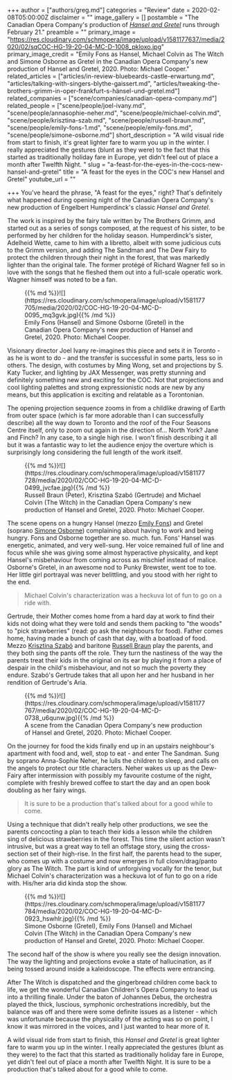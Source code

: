 +++
author = ["authors/greg.md"]
categories = "Review"
date = 2020-02-08T05:00:00Z
disclaimer = ""
image_gallery = []
postamble = "The Canadian Opera Company's production of [_Hansel and Gretel_](https://www.coc.ca/productions/18719) runs through February 21."
preamble = ""
primary_image = "https://res.cloudinary.com/schmopera/image/upload/v1581177637/media/2020/02/sqCOC-HG-19-20-04-MC-D-1008_pkloxo.jpg"
primary_image_credit = "Emily Fons as Hansel, Michael Colvin as The Witch and Simone Osborne as Gretel in the Canadian Opera Company's new production of Hansel and Gretel, 2020. Photo: Michael Cooper."
related_articles = ["articles/in-review-bluebeards-castle-erwartung.md", "articles/talking-with-singers-blythe-gaissert.md", "articles/tweaking-the-brothers-grimm-in-oper-frankfurt-s-hänsel-und-gretel.md"]
related_companies = ["scene/companies/canadian-opera-company.md"]
related_people = ["scene/people/joel-ivany.md", "scene/people/annasophie-neher.md", "scene/people/michael-colvin.md", "scene/people/krisztina-szab.md", "scene/people/russell-braun.md", "scene/people/emily-fons-1.md", "scene/people/emily-fons.md", "scene/people/simone-osborne.md"]
short_description = "A wild visual ride from start to finish, it's great lighter fare to warm you up in the winter. I really appreciated the gestures (blunt as they were) to the fact that this started as traditionally holiday fare in Europe, yet didn't feel out of place a month after Twelfth Night. "
slug = "a-feast-for-the-eyes-in-the-cocs-new-hansel-and-gretel"
title = "A feast for the eyes in the COC's new Hansel and Gretel"
youtube_url = ""

+++
You've heard the phrase, "A feast for the eyes," right? That's definitely what happened during opening night of the Canadian Opera Company's new production of Engelbert Humperdinck's classic _Hansel and Gretel_.

The work is inspired by the fairy tale written by The Brothers Grimm, and started out as a series of songs composed, at the request of his sister, to be performed by her children for the holiday season. Humperdinck's sister, Adelheid Wette, came to him with a libretto, albeit with some judicious cuts to the Grimm version, and adding The Sandman and The Dew Fairy to protect the children through their night in the forest, that was markedly lighter than the original tale. The former protégé of Richard Wagner fell so in love with the songs that he fleshed them out into a full-scale operatic work. Wagner himself was noted to be a fan.

<figure data-type="image">{{% md %}}![](https://res.cloudinary.com/schmopera/image/upload/v1581177705/media/2020/02/COC-HG-19-20-04-MC-D-0095_mq3gvk.jpg){{% /md %}}

<figcaption>Emily Fons (Hansel) and Simone Osborne (Gretel) in the Canadian Opera Company's new production of Hansel and Gretel, 2020. Photo: Michael Cooper.</figcaption>

</figure>

Visionary director Joel Ivany re-imagines this piece and sets it in Toronto - as he is wont to do - and the transfer is successful in some parts, less so in others. The design, with costumes by Ming Wong, set and projections by S. Katy Tucker, and lighting by JAX Messenger, was pretty stunning and definitely something new and exciting for the COC. Not that projections and cool lighting palettes and strong expressionistic nods are new by any means, but this application is exciting and relatable as a Torontonian.

The opening projection sequence zooms in from a childlike drawing of Earth from outer space (which is far more adorable than I can successfully describe) all the way down to Toronto and the roof of the Four Seasons Centre itself, only to zoom out again in the direction of... North York? Jane and Finch? In any case, to a single high rise. I won't finish describing it all but it was a fantastic way to let the audience enjoy the overture which is surprisingly long considering the full length of the work itself.

<figure data-type="image">{{% md %}}![](https://res.cloudinary.com/schmopera/image/upload/v1581177728/media/2020/02/COC-HG-19-20-04-MC-D-0499_jvcfae.jpg){{% /md %}}

<figcaption>Russell Braun (Peter), Krisztina Szabó (Gertrude) and Michael Colvin (The Witch) in the Canadian Opera Company's new production of Hansel and Gretel, 2020. Photo: Michael Cooper.</figcaption>

</figure>

The scene opens on a hungry Hansel (mezzo [Emily Fons](/scene/people/emily-fons/)) and Gretel (soprano [Simone Osborne](/scene/people/simone-osborne/)) complaining about having to work and being hungry. Fons and Osborne together are so. much. fun. Fons' Hansel was energetic, animated, and very well-sung. Her voice remained full of line and focus while she was giving some almost hyperactive physicality, and kept Hansel's misbehaviour from coming across as mischief instead of malice. Osborne's Gretel, in an awesome nod to Punky Brewster, went toe to toe. Her little girl portrayal was never belittling, and you stood with her right to the end.

> Michael Colvin's characterization was a heckuva lot of fun to go on a ride with.

Gertrude, their Mother comes home from a hard day at work to find their kids not doing what they were told and sends them packing to "the woods" to "pick strawberries" (read: go ask the neighbours for food). Father comes home, having made a bunch of cash that day, with a boatload of food. Mezzo [Krisztina Szabó](/scene/people/krisztina-szabo/) and baritone [Russell Braun](/scene/people/russell-braun/) play the parents, and they both sing the pants off the role. They turn the nastiness of the way the parents treat their kids in the original on its ear by playing it from a place of despair in the child's misbehaviour, and not so much the poverty they endure. Szabó's Gertrude takes that all upon her and her husband in her rendition of Gertrude's Aria.

<figure data-type="image">{{% md %}}![](https://res.cloudinary.com/schmopera/image/upload/v1581177767/media/2020/02/COC-HG-19-20-04-MC-D-0738_u6qunw.jpg){{% /md %}}

<figcaption>A scene from the Canadian Opera Company's new production of Hansel and Gretel, 2020. Photo: Michael Cooper.</figcaption>

</figure>

On the journey for food the kids finally end up in an upstairs neighbour's apartment with food and, well, stop to eat - and enter The Sandman. Sung by soprano Anna-Sophie Neher, he lulls the children to sleep, and calls on the angels to protect our title characters. Neher wakes us up as the Dew-Fairy after intermission with possibly my favourite costume of the night, complete with freshly brewed coffee to start the day and an open book doubling as her fairy wings.

> It is sure to be a production that's talked about for a good while to come.

Using a technique that didn't really help other productions, we see the parents concocting a plan to teach their kids a lesson while the children sing of delicious strawberries in the forest. This time the silent action wasn't intrusive, but was a great way to tell an offstage story, using the cross-section set of their high-rise. In the first half, the parents head to the super, who comes up with a costume and now emerges in full clown/drag/panto glory as The Witch. The part is kind of unforgiving vocally for the tenor, but Michael Colvin's characterization was a heckuva lot of fun to go on a ride with. His/her aria did kinda stop the show.

<figure data-type="image">{{% md %}}![](https://res.cloudinary.com/schmopera/image/upload/v1581177784/media/2020/02/COC-HG-19-20-04-MC-D-0923_hswhlr.jpg){{% /md %}}

<figcaption>Simone Osborne (Gretel), Emily Fons (Hansel) and Michael Colvin (The Witch) in the Canadian Opera Company's new production of Hansel and Gretel, 2020. Photo: Michael Cooper.</figcaption>

</figure>

The second half of the show is where you really see the design innovation. The way the lighting and projections evoke a state of hallucination, as if being tossed around inside a kaleidoscope. The effects were entrancing.

After The Witch is dispatched and the gingerbread children come back to life, we get the wonderful Canadian Children's Opera Company to lead us into a thrilling finale. Under the baton of Johannes Debus, the orchestra played the thick, luscious, symphonic orchestrations incredibly, but the balance was off and there were some definite issues as a listener - which was unfortunate because the physicality of the acting was so on point, I know it was mirrored in the voices, and I just wanted to hear more of it.

A wild visual ride from start to finish, this _Hansel and Gretel_ is great lighter fare to warm you up in the winter. I really appreciated the gestures (blunt as they were) to the fact that this started as traditionally holiday fare in Europe, yet didn't feel out of place a month after Twelfth Night. It is sure to be a production that's talked about for a good while to come.